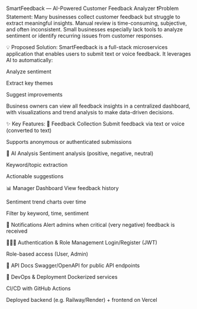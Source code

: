SmartFeedback — AI-Powered Customer Feedback Analyzer
❗️Problem Statement:
Many businesses collect customer feedback but struggle to extract meaningful insights. Manual review is time-consuming, subjective, and often inconsistent. Small businesses especially lack tools to analyze sentiment or identify recurring issues from customer responses.

💡 Proposed Solution:
SmartFeedback is a full-stack microservices application that enables users to submit text or voice feedback. It leverages AI to automatically:

Analyze sentiment

Extract key themes

Suggest improvements

Business owners can view all feedback insights in a centralized dashboard, with visualizations and trend analysis to make data-driven decisions.

✨ Key Features:
🎤 Feedback Collection
Submit feedback via text or voice (converted to text)

Supports anonymous or authenticated submissions

🧠 AI Analysis
Sentiment analysis (positive, negative, neutral)

Keyword/topic extraction

Actionable suggestions

📊 Manager Dashboard
View feedback history

Sentiment trend charts over time

Filter by keyword, time, sentiment

🔔 Notifications
Alert admins when critical (very negative) feedback is received

👨‍👩‍👧 Authentication & Role Management
Login/Register (JWT)

Role-based access (User, Admin)

🧪 API Docs
Swagger/OpenAPI for public API endpoints

🚀 DevOps & Deployment
Dockerized services

CI/CD with GitHub Actions

Deployed backend (e.g. Railway/Render) + frontend on Vercel
